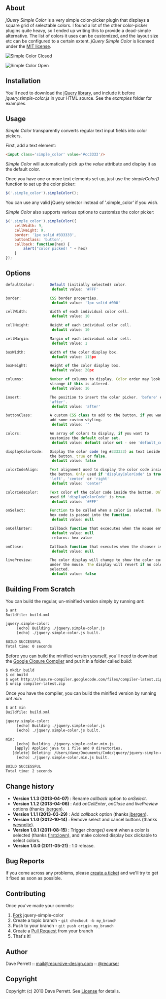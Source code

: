 
About
-----

_jQuery Simple Color_ is a very simple color-picker plugin that displays a square grid of selectable colors. I found a lot of the other color-picker plugins quite heavy, so I ended up writing this to provide a dead-simple alternative. The list of colors it uses can be customized, and the layout size etc can be configured to a certain extent. _jQuery Simple Color_ is licensed under the [MIT license](http://www.opensource.org/licenses/mit-license.php).

![Simple Color Closed](http://recursive-design.com/images/projects/jquery-simple-color/Simple_Color_Closed.png)

![Simple Color Open](http://recursive-design.com/images/projects/jquery-simple-color/Simple_Color_Open.png)

Installation
------------

You'll need to download the [jQuery library](http://docs.jquery.com/Downloading_jQuery#Current_Release), and include it before _jquery.simple-color.js_ in your HTML source. See the _examples_ folder for examples.

Usage
-----

_Simple Color_ transparently converts regular text input fields into color pickers.

First, add a text element:

```html
<input class='simple_color' value='#cc3333'/>
```

_Simple Color_ will automatically pick up the _value_ attribute and display it as the default color.

Once you have one or more text elements set up, just use the _simpleColor()_ function to set up the color picker:

```javascript
$('.simple_color').simpleColor();
```

You can use any valid jQuery selector instead of '.simple_color' if you wish.

_Simple Color_ also supports various options to customize the color picker:

```javascript
$('.simple_color').simpleColor({
    cellWidth: 9,
    cellHeight: 9,
    border: '1px solid #333333',
    buttonClass: 'button',
    callback: function(hex) {
        alert("color picked! " + hex)
    }
});
```

Options
-------

```javascript
defaultColor:       Default (initially selected) color.
                     default value: '#FFF'

border:             CSS border properties.
                     default value: '1px solid #000'

cellWidth:          Width of each individual color cell.
                     default value: 10

cellHeight:         Height of each individual color cell.
                     default value: 10

cellMargin:         Margin of each individual color cell.
                     default value: 1

boxWidth:           Width of the color display box.
                     default value: 115px

boxHeight:          Height of the color display box.
                     default value: 20px

columns:            Number of columns to display. Color order may look
                    strange if this is altered.
                     default value: 16

insert:             The position to insert the color picker. 'before' or
                    'after'.
                     default value: 'after'

buttonClass:        A custom CSS class to add to the button, if you want to
                    add some custom styling.
                     default value: ''

colors:             An array of colors to display, if you want to
                    customize the default color set.
                     default value: default color set - see 'default_colors' below.

displayColorCode:   Display the color code (eg #333333) as text inside
                    the button. true or false.
                     default value: false

colorCodeAlign:     Text alignment used to display the color code inside
                    the button. Only used if 'displayColorCode' is true.
                    'left', 'center' or 'right'
                     default value: 'center'

colorCodeColor:     Text color of the color code inside the button. Only
                    used if 'displayColorCode' is true.
                     default value: '#FFF'

onSelect:           Function to be called when a color is selected. The
                    hex code is passed into the function.
                     default value: null

onCellEnter:        Callback function that excecutes when the mouse enters a cell.
                     default value: null
                     returns: hex value

onClose:            Callback function that executes when the chooser is closed.
                     default value: null

livePreview:        The color display will change to show the color currently
                    under the mouse. The display will revert if no color is
                    selected.
                     default value: false

```

Building From Scratch
---------------------

You can build the regular, un-minified version simply by running _ant_:

```bash
$ ant
Buildfile: build.xml

jquery.simple-color:
     [echo] Building ./jquery.simple-color.js
     [echo] ./jquery.simple-color.js built.

BUILD SUCCESSFUL
Total time: 0 seconds
```

Before you can build the minified version yourself, you'll need to download the [Google Closure Compiler](http://closure-compiler.googlecode.com/files/compiler-latest.zip) and put it in a folder called _build_:

```bash
$ mkdir build
$ cd build
$ wget http://closure-compiler.googlecode.com/files/compiler-latest.zip
$ unzip compiler-latest.zip
```

Once you have the compiler, you can build the minified version by running _ant min_:

```bash
$ ant min
Buildfile: build.xml

jquery.simple-color:
     [echo] Building ./jquery.simple-color.js
     [echo] ./jquery.simple-color.js built.

min:
     [echo] Building ./jquery.simple-color.min.js
    [apply] Applied java to 1 file and 0 directories.
   [delete] Deleting: /Users/dave/Documents/Code/jquery/jquery-simple-color/tmpmin
     [echo] ./jquery.simple-color.min.js built.

BUILD SUCCESSFUL
Total time: 2 seconds
```


Change history
-----------

* **Version 1.1.3 (2013-04-07)** : Rename *callback* option to *onSelect*.
* **Version 1.1.2 (2013-04-06)** : Add *onCellEnter*, *onClose* and *livePreview* options (thanks [jbergen](https://github.com/jbergen)).
* **Version 1.1.1 (2013-03-29)** : Add *callback* option (thanks [jbergen](https://github.com/jbergen)).
* **Version 1.1.0 (2012-10-14)** : Remove select and cancel buttons (thanks [wesnolte](https://github.com/wesnolte)).
* **Version 1.0.1 (2011-08-15)** : Trigger *change()* event when a color is selected (thanks [firstclown](https://github.com/firstclown)), and make colored display box clickable to select colors.
* **Version 1.0.0 (2011-05-21)** : 1.0 release.


Bug Reports
-----------

If you come across any problems, please [create a ticket](https://github.com/recurser/jquery-simple-color/issues) and we'll try to get it fixed as soon as possible.


Contributing
------------

Once you've made your commits:

1. [Fork](http://help.github.com/fork-a-repo/) jquery-simple-color
2. Create a topic branch - `git checkout -b my_branch`
3. Push to your branch - `git push origin my_branch`
4. Create a [Pull Request](http://help.github.com/pull-requests/) from your branch
5. That's it!


Author
------

Dave Perrett :: mail@recursive-design.com :: [@recurser](http://twitter.com/recurser)


Copyright
---------

Copyright (c) 2010 Dave Perrett. See [License](https://github.com/recurser/jquery-simple-color/blob/master/LICENSE) for details.


